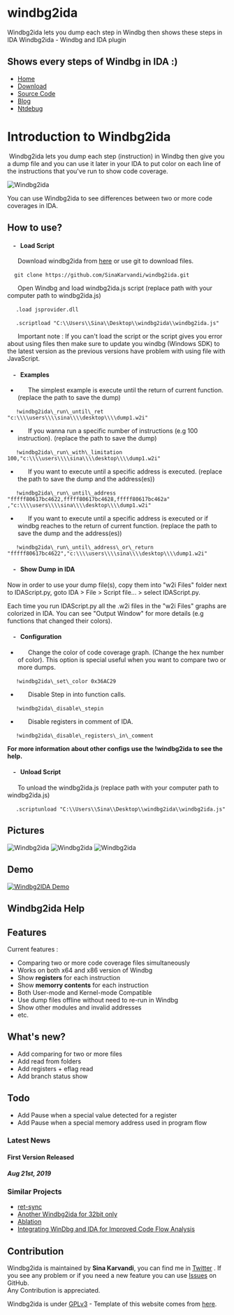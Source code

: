 # windbg2ida
Windbg2ida lets you dump each step in Windbg then shows these steps in IDA
Windbg2ida - Windbg and IDA plugin      


Shows every steps of Windbg in IDA :)
-------------------------------------

*   [Home](https://windbg2ida.ntdebug.com)
*   [Download](https://github.com/SinaKarvandi/windbg2ida/archive/master.zip)
*   [Source Code](https://github.com/SinaKarvandi/windbg2ida)
*   [Blog](https://rayanfam.com)
*   [Ntdebug](https://ntdebug.com)


Introduction to Windbg2ida
==========================

 Windbg2ida lets you dump each step (instruction) in Windbg then give you a dump file and you can use it later in your IDA to put color on each line of the instructions that you've run to show code coverage.

![Windbg2ida](./style/windbg2ida.png)

You can use Windbg2ida to see differences between two or more code coverages in IDA.

How to use?
-----------

####     -   Load Script

  

      Download windbg2ida from [here](https://github.com/SinaKarvandi/windbg2ida/archive/master.zip) or use git to download files.

    ```git clone https://github.com/SinaKarvandi/windbg2ida.git```

  

      Open Windbg and load windbg2ida.js script (replace path with your computer path to windbg2ida.js)

    	```.load jsprovider.dll```

    	```.scriptload "C:\\Users\\Sina\\Desktop\\windbg2ida\\windbg2ida.js"```

  

      Important note : If you can't load the script or the script gives you error about using files then make sure to update you windbg (Windows SDK) to the latest version as the previous versions have problem with using file with JavaScript.

  

####     -   Examples

  
*         The simplest example is execute until the return of current function. (replace the path to save the dump)
  

    	```!windbg2ida\_run\_until\_ret "c:\\\\users\\\\sina\\\\desktop\\\\dump1.w2i"```

  
*         If you wanna run a specific number of instructions (e.g 100 instruction). (replace the path to save the dump)
  

    	```!windbg2ida\_run\_with\_limitation 100,"c:\\\\users\\\\sina\\\\desktop\\\\dump1.w2i"```

  
*         If you want to execute until a specific address is executed. (replace the path to save the dump and the address(es))
  

    	```!windbg2ida\_run\_until\_address "fffff80617bc4622,fffff80617bc4628,fffff80617bc462a"  
,"c:\\\\users\\\\sina\\\\desktop\\\\dump1.w2i"```

  
*         If you want to execute until a specific address is executed or if windbg reaches to the return of current function. (replace the path to save the dump and the address(es))
  

    	```!windbg2ida\_run\_until\_address\_or\_return "fffff80617bc4622","c:\\\\users\\\\sina\\\\desktop\\\\dump1.w2i"```

  
  
  

####     -   Show Dump in IDA

  

Now in order to use your dump file(s), copy them into "w2i Files" folder next to IDAScript.py, goto IDA > File > Script file... > select IDAScript.py.

Each time you run IDAScript.py all the .w2i files in the "w2i Files" graphs are colorized in IDA. You can see "Output Window" for more details (e.g functions that changed their colors).

  
  

####     -   Configuration

  
*         Change the color of code coverage graph. (Change the hex number of color). This option is special useful when you want to compare two or more dumps.
  

    	```!windbg2ida\_set\_color 0x36AC29```

  
  
*         Disable Step in into function calls.
  

    	```!windbg2ida\_disable\_stepin```

  
  
*         Disable registers in comment of IDA.
  

    	```!windbg2ida\_disable\_registers\_in\_comment```

  
**For more information about other configs use the !windbg2ida to see the help.**  
  
  
  

####     -   Unload Script

  

      To unload the windbg2ida.js (replace path with your computer path to windbg2ida.js)

    	```.scriptunload "C:\\Users\\Sina\\Desktop\\windbg2ida\\windbg2ida.js"```

  
  

Pictures
--------

![Windbg2ida](https://windbg2ida.ntdebug.com/style/windbg2ida-IDAGraph.png) 
![Windbg2ida](https://windbg2ida.ntdebug.com/style/windbg2ida-compare-two-scripts.png) 
![Windbg2ida](https://windbg2ida.ntdebug.com/style/Windbg2ida-windbg.png)

Demo
----
[![Windbg2IDA Demo](http://img.youtube.com/vi/7A1uaLQkRlw/0.jpg)](http://www.youtube.com/watch?v=7A1uaLQkRlw "Windbg2ida Demo")


Windbg2ida Help
---------------

Features
--------

Current features :

*   Comparing two or more code coverage files simultaneously
*   Works on both x64 and x86 version of Windbg
*   Show **registers** for each instruction
*   Show **memorry contents** for each instruction
*   Both User-mode and Kernel-mode Compatible
*   Use dump files offline without need to re-run in Windbg
*   Show other modules and invalid addresses
*   etc.

What's new?
-----------

*   Add comparing for two or more files
*   Add read from folders
*   Add registers + eflag read
*   Add branch status show

Todo
----

*   Add Pause when a special value detected for a register
*   Add Pause when a special memory address used in program flow

### Latest News

#### First Version Released

##### Aug 21st, 2019

### Similar Projects

*   [ret-sync](https://github.com/bootleg/ret-sync)
*   [Another Windbg2ida for 32bit only](http://rmadair.github.io/windbg2ida/)
*   [Ablation](https://github.com/cylance/Ablation/)
*   [Integrating WinDbg and IDA for Improved Code Flow Analysis](http://www.exploit-monday.com/2011/07/integrating-windbg-and-ida-for-improved.html)


Contribution
------------

Windbg2ida is maintained by **Sina Karvandi**, you can find me in [Twitter](https://twitter.com/Intel80x86) . If you see any problem or if you need a new feature you can use [Issues](https://github.com/SinaKarvandi/windbg2ida/issues) on GitHub.  
Any Contribution is appreciated.

Windbg2ida is under [GPLv3](https://www.gnu.org/licenses/gpl-3.0.en.html) - Template of this website comes from [here](http://www.html5webtemplates.co.uk).
